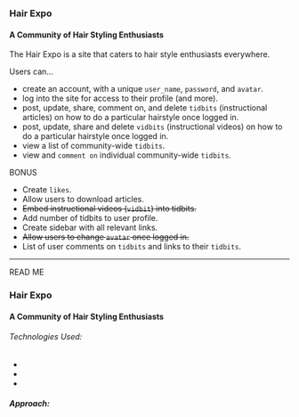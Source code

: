 ### Hair Expo
#### A Community of Hair Styling Enthusiasts

The Hair Expo is a site that caters to hair style enthusiasts everywhere.

Users can...
- create an account, with a unique `user_name`, `password`, and `avatar`.
- log into the site for access to their profile (and more).
- post, update, share, comment on, and delete `tidbits` (instructional articles) on how to do a particular hairstyle once logged in.
- post, update, share and delete `vidbits` (instructional videos) on how to do a particular hairstyle once logged in.
- view a list of community-wide `tidbits`.
- view and `comment on` individual community-wide `tidbits`.

BONUS
- Create `likes`.
- Allow users to download articles.
- ~~Embed instructional videos (`vidbit`) into tidbits.~~
- Add number of tidbits to user profile.
- Create sidebar with all relevant links.
- ~~Allow users to change `avatar` once logged in.~~
- List of user comments on `tidbits` and links to their `tidbits`.



---
READ ME
### Hair Expo
#### A Community of Hair Styling Enthusiasts

###### Technologies Used:
-
-
-

##### Approach:

